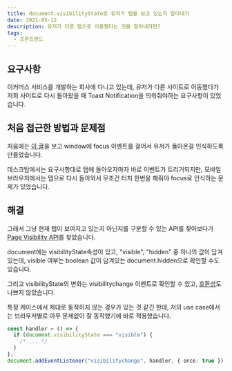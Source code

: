 ```yaml
---
title: document.visibilityState로 유저가 탭을 보고 있는지 알아내기
date: 2021-05-12
description: 유저가 다른 탭으로 이동했다는 것을 알아내려면?
tags:
  - 프론트엔드
---
```


## 요구사항

이커머스 서비스를 개발하는 회사에 다니고 있는데, 유저가 다른 사이트로 이동했다가 저희 사이트로 다시 돌아왔을 때 Toast Notification을 띄워줘야하는 요구사항이 있었습니다.

## 처음 접근한 방법과 문제점

처음에는 [이 글](https://blog.outsider.ne.kr/654)을 보고 window에 focus 이벤트를 걸어서 유저가 돌아온걸 인식하도록 만들었습니다.

데스크탑에서는 요구사항대로 탭에 돌아오자마자 바로 이벤트가 트리거되지만, 모바일 브라우저에서는 탭으로 다시 돌아와서 무조건 터치 한번을 해줘야 focus로 인식하는 문제가 있었습니다.

## 해결

그래서 그냥 현재 탭이 보여지고 있는지 아닌지를 구분할 수 있는 API를 찾아보다가 [Page Visibility API](https://www.w3.org/TR/page-visibility/)를 찾았습니다.

document에는 visibilityState속성이 있고, "visible", "hidden" 중 하나의 값이 담겨있는데, visible 여부는 boolean 값이 담겨있는 document.hidden으로 확인할 수도 있습니다.

그리고 visibilityState의 변화는 visibilitychange 이벤트로 확인할 수 있고, [호환성](https://caniuse.com/?search=visibilitychange)도 나쁘지 않았습니다.

특정 케이스에서 제대로 동작하지 않는 경우가 있는 것 같긴 한데, 저의 use case에서는 브라우저별로 아무 문제없이 잘 동작했기에 바로 적용했습니다.

```typescript
const handler = () => {
  if (document.visibilityState === "visible") {
    /* ... */
  }
};
document.addEventListener("visibilitychange", handler, { once: true });
```
